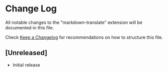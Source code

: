 # Change Log

All notable changes to the "markdown-translate" extension will be documented in this file.

Check [Keep a Changelog](http://keepachangelog.com/) for recommendations on how to structure this file.

## [Unreleased]

- Initial release